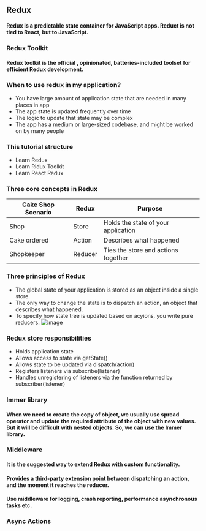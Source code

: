 ## Redux

#### Redux is a predictable state container for JavaScript apps. Reduct is not tied to React, but to JavaScript.

### Redux Toolkit
#### Redux toolkit is the official , opinionated, batteries-included toolset for efficient Redux development.

### When to use redux in my application?
* You have large amount of application state that are needed in many places in app
* The app state is updated frequently over time
* The logic to update that state may be complex
* The app has a medium or large-sized codebase, and might be worked on by many people

### This tutorial structure
* Learn Redux
* Learn Ridux Toolkit
* Learn React Redux

### Three core concepts in Redux
|Cake Shop Scenario|Redux| Purpose|
|------------------|-----|--------|
|Shop |Store |Holds the state of your application | 
|Cake ordered |Action |Describes what happened | 
|Shopkeeper |Reducer |Ties the store and actions together |

### Three principles of Redux
* The global state of your application is stored as an object inside a single store.
* The only way to change the state is to dispatch an action, an object that describes what happened.
* To specify how state tree is updated based on acyions, you write pure reducers.
![image](https://user-images.githubusercontent.com/41186067/174474835-efc351bf-8707-4baf-b6ae-8575b21d0ee7.png)

### Redux store responsibilities
* Holds application state
* Allows access to state via getState()
* Allows state to be updated via dispatch(action)
* Registers listeners via subscribe(listener)
* Handles unregistering of listeners via the function returned by subscriber(listener)


### Immer library

#### When we need to create the copy of object, we usually use spread operator and update the required attribute of the object with new values. But it will be difficult with nested objects. So, we can use the Immer library.

### Middleware

#### It is the suggested way to extend Redux with custom functionality.
#### Provides a third-party extension point between dispatching an action, and the moment it reaches the reducer.
#### Use middleware for logging, crash reporting, performance asynchronous tasks etc.

### Async Actions

#### 